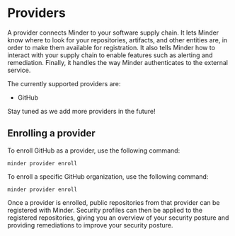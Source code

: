 # Providers

A provider connects Minder to your software supply chain. It lets Minder know where to look for your repositories, artifacts,
and other entities are, in order to make them available for registration. It also tells Minder how to interact with your
supply chain to enable features such as alerting and remediation. Finally, it handles the way Minder authenticates
to the external service.

The currently supported providers are:
* GitHub

Stay tuned as we add more providers in the future!

## Enrolling a provider

To enroll GitHub as a provider, use the following command:
```
minder provider enroll
```

To enroll a specific GitHub organization, use the following command:
```
minder provider enroll
```

Once a provider is enrolled, public repositories from that provider can be registered with Minder. Security profiles
can then be applied to the registered repositories, giving you an overview of your security posture and providing
remediations to improve your security posture.


